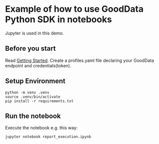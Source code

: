 # Example of how to use GoodData Python SDK in notebooks

Jupyter is used in this demo.

## Before you start
Read [Getting Started](https://www.gooddata.com/docs/python-sdk/latest/getting-started/).
Create a profiles.yaml file declaring your GoodData endpoint and credentials(token).

## Setup Environment

```shell
python -m venv .venv
source .venv/bin/activate
pip install -r requirements.txt
```

## Run the notebook

Execute the notebook e.g. this way:
```bash
jupyter notebook report_execution.ipynb
```
